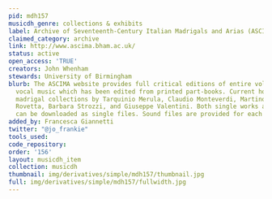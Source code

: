 ```yaml
---
pid: mdh157
musicdh_genre: collections & exhibits
label: Archive of Seventeenth-Century Italian Madrigals and Arias (ASCIMA)
claimed_category: archive
link: http://www.ascima.bham.ac.uk/
status: active
open_access: 'TRUE'
creators: John Whenham
stewards: University of Birmingham
blurb: The ASCIMA website provides full critical editions of entire volumes of secular
  vocal music which has been edited from printed part-books. Current holdings include
  madrigal collections by Tarquinio Merula, Claudio Monteverdi, Martino Pesenti, Giovanni
  Rovetta, Barbara Strozzi, and Giuseppe Valentini. Both single works and entire opuses
  can be downloaded as single files. Sound files are provided for each work.
added_by: Francesca Giannetti
twitter: "@jo_frankie"
tools_used:
code_repository:
order: '156'
layout: musicdh_item
collection: musicdh
thumbnail: img/derivatives/simple/mdh157/thumbnail.jpg
full: img/derivatives/simple/mdh157/fullwidth.jpg
---
```

